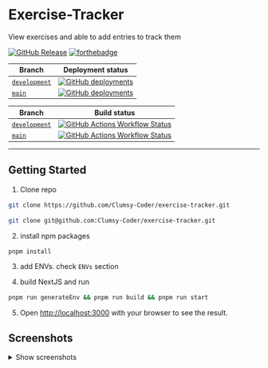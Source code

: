 # Exercise-Tracker

View exercises and able to add entries to track them

<!--
obtained from

https://shields.io/badges/git-hub-release
https://forthebadge.com/#/search

-->
[![GitHub Release](https://img.shields.io/github/v/release/clumsy-coder/exercise-tracker?include_prereleases&style=for-the-badge)](https://github.com/Clumsy-Coder/exercise-tracker/releases)
[![forthebadge](https://forthebadge.com/images/badges/made-with-next-13.svg)](https://forthebadge.com)

<!--
obtained from

https://shields.io/badges/git-hub-deployments
-->
| Branch | Deployment status |
|---|---|
| [`development`](https://github.com/Clumsy-Coder/exercise-tracker/tree/development) | [![GitHub deployments](https://img.shields.io/github/deployments/clumsy-coder/exercise-tracker/Preview?style=for-the-badge&label='Preview'%20deployment)](https://vercel.live/link/exercise-tracker-git-development-clumsy-coder.vercel.app) |
| [`main`](https://github.com/Clumsy-Coder/exercise-tracker/tree/main) | [![GitHub deployments](https://img.shields.io/github/deployments/clumsy-coder/exercise-tracker/Production?style=for-the-badge&label='Production'%20deployment)](https://exercise-tracker-one.vercel.app/) |

<!--
obtained from

https://shields.io/badges/git-hub-actions-workflow-status
-->
| Branch | Build status |
|--------|--------------|
| [`development`](https://github.com/Clumsy-Coder/exercise-tracker/tree/development) | [![GitHub Actions Workflow Status](https://img.shields.io/github/actions/workflow/status/clumsy-coder/exercise-tracker/.github%2Fworkflows%2Fbuild.yaml?branch=development&style=for-the-badge&label='development'%20branch%20build)](https://github.com/Clumsy-Coder/exercise-tracker/actions/workflows/build.yaml?query=branch%3Adevelopment) |
| [`main`](https://github.com/Clumsy-Coder/exercise-tracker/tree/main) | [![GitHub Actions Workflow Status](https://img.shields.io/github/actions/workflow/status/clumsy-coder/exercise-tracker/.github%2Fworkflows%2Fbuild.yaml?branch=main&style=for-the-badge&label='main'%20branch%20build)](https://github.com/Clumsy-Coder/exercise-tracker/actions/workflows/build.yaml?query=branch%3Amain) |

---

## Getting Started

1. Clone repo

```bash
git clone https://github.com/Clumsy-Coder/exercise-tracker.git
```

```bash
git clone git@github.com:Clumsy-Coder/exercise-tracker.git
```

2. install npm packages

```bash
pnpm install
```

3. add ENVs. check `ENVs` section

4. build NextJS and run

```bash
pnpm run generateEnv && pnpm run build && pnpm run start
```

5. Open [http://localhost:3000](http://localhost:3000) with your browser to see the result.

## Screenshots

<details>
<summary>Show screenshots</summary>

### Home page

#### Desktop

![Home page desktop](docs/images/page-home-desktop.png)

#### Mobile

![Home page mobile](docs/images/page-home-mobile.png)

### Exercises page `/exercises`

#### Desktop

![Exercises page desktop](docs/images/page-exercises-desktop.png)

#### Mobile

##### Accordion Closed

![Exercises page mobile Accordion closed](docs/images/page-exercises-mobile-accordion-closed.png)

##### Accordion Opened

![Exercises page mobile Accordion opened](docs/images/page-exercises-mobile-accordion-opened.png)

### Exercise ID page `/exercises/[exerciseId]`

#### Desktop

![Exercises ID page desktop](docs/images/page-exerciseId-desktop.png)

#### Mobile

![Exercises Id  page mobile](docs/images/page-exerciseId-mobile.png)

</details>
